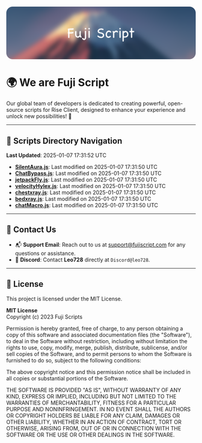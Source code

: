 ![Banner](.github/b.webp)

# 🌍 **We are Fuji Script**

Our global team of developers is dedicated to creating powerful, open-source scripts for Rise Client, designed to enhance your experience and unlock new possibilities! 🌟

---
<!-- SCRIPTS_NAVIGATION_START -->
## 📂 **Scripts Directory Navigation**

**Last Updated**: 2025-01-07 17:31:52 UTC

- **[SilentAura.js](scripts/SilentAura.js)**: Last modified on 2025-01-07 17:31:50 UTC
- **[ChatBypass.js](scripts/ChatBypass.js)**: Last modified on 2025-01-07 17:31:50 UTC
- **[jetpackFly.js](scripts/jetpackFly.js)**: Last modified on 2025-01-07 17:31:50 UTC
- **[velocityHylex.js](scripts/velocityHylex.js)**: Last modified on 2025-01-07 17:31:50 UTC
- **[chestxray.js](scripts/chestxray.js)**: Last modified on 2025-01-07 17:31:50 UTC
- **[bedxray.js](scripts/bedxray.js)**: Last modified on 2025-01-07 17:31:50 UTC
- **[chatMacro.js](scripts/chatMacro.js)**: Last modified on 2025-01-07 17:31:50 UTC

<!-- SCRIPTS_NAVIGATION_END -->

---

## 💬 **Contact Us**  
- 📬 **Support Email**: Reach out to us at [support@fujiscript.com](mailto:support@fujiscript.com) for any questions or assistance.  
- 💬 **Discord**: Contact **Leo728** directly at `Discord@leo728`.

---

## 📜 **License**

This project is licensed under the MIT License.  

**MIT License**  
Copyright (c) 2023 Fuji Scripts  

Permission is hereby granted, free of charge, to any person obtaining a copy of this software and associated documentation files (the "Software"), to deal in the Software without restriction, including without limitation the rights to use, copy, modify, merge, publish, distribute, sublicense, and/or sell copies of the Software, and to permit persons to whom the Software is furnished to do so, subject to the following conditions:  

The above copyright notice and this permission notice shall be included in all copies or substantial portions of the Software.  

THE SOFTWARE IS PROVIDED "AS IS", WITHOUT WARRANTY OF ANY KIND, EXPRESS OR IMPLIED, INCLUDING BUT NOT LIMITED TO THE WARRANTIES OF MERCHANTABILITY, FITNESS FOR A PARTICULAR PURPOSE AND NONINFRINGEMENT. IN NO EVENT SHALL THE AUTHORS OR COPYRIGHT HOLDERS BE LIABLE FOR ANY CLAIM, DAMAGES OR OTHER LIABILITY, WHETHER IN AN ACTION OF CONTRACT, TORT OR OTHERWISE, ARISING FROM, OUT OF OR IN CONNECTION WITH THE SOFTWARE OR THE USE OR OTHER DEALINGS IN THE SOFTWARE.  
